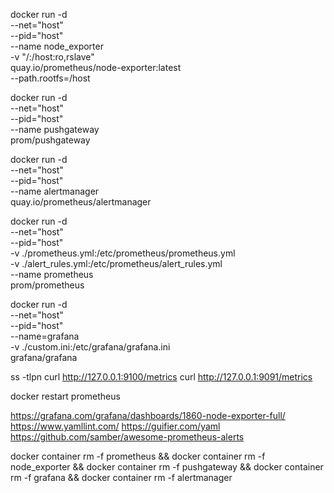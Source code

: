 docker run -d \
  --net="host" \
  --pid="host" \
  --name node_exporter \
  -v "/:/host:ro,rslave" \
  quay.io/prometheus/node-exporter:latest \
  --path.rootfs=/host

docker run -d \
  --net="host" \
  --pid="host" \
  --name pushgateway \
  prom/pushgateway


docker run -d \
  --net="host" \
  --pid="host" \
  --name alertmanager \
  quay.io/prometheus/alertmanager

docker run -d \
  --net="host" \
  --pid="host" \
  -v ./prometheus.yml:/etc/prometheus/prometheus.yml \
  -v ./alert_rules.yml:/etc/prometheus/alert_rules.yml \
  --name prometheus \
  prom/prometheus

docker run -d \
  --net="host" \
  --pid="host" \
  --name=grafana \
  -v ./custom.ini:/etc/grafana/grafana.ini \
  grafana/grafana

ss -tlpn
curl http://127.0.0.1:9100/metrics
curl http://127.0.0.1:9091/metrics

docker restart prometheus

https://grafana.com/grafana/dashboards/1860-node-exporter-full/
https://www.yamllint.com/
https://guifier.com/yaml
https://github.com/samber/awesome-prometheus-alerts

docker container rm -f prometheus && docker container rm -f node_exporter && docker container rm -f pushgateway && docker container rm -f grafana && docker container rm -f alertmanager